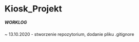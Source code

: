 # Kiosk_Projekt

##### WORKLOG ######

~ 13.10.2020 - stworzenie repozytorium, dodanie pliku .gitignore 
